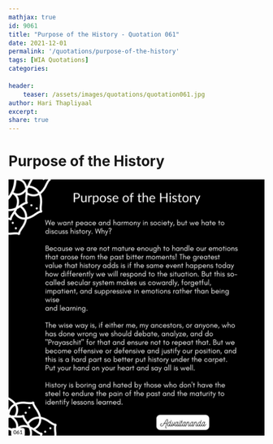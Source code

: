 ```yaml
---
mathjax: true
id: 9061
title: "Purpose of the History - Quotation 061"
date: 2021-12-01
permalink: '/quotations/purpose-of-the-history'
tags: [WIA Quotations] 
categories: 

header:
    teaser: /assets/images/quotations/quotation061.jpg
author: Hari Thapliyaal 
excerpt:
share: true 
---
```


# Purpose of the History

![Purpose of the History](/assets/images/quotations/quotation061.jpg)
